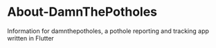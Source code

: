 # About-DamnThePotholes
Information for damnthepotholes, a pothole reporting and tracking app written in Flutter
